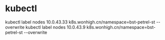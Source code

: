 # kubectl

kubectl label nodes 10.0.43.33 k8s.wonhigh.cn/namespace=bst-petrel-st --overwrite
kubectl label nodes 10.0.43.9  k8s.wonhigh.cn/namespace=bst-petrel-st --overwrite


